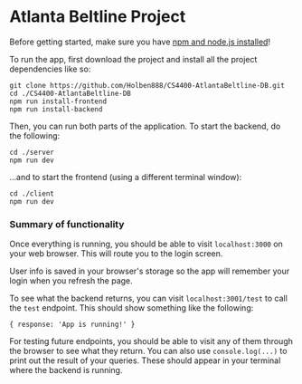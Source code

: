 # Atlanta Beltline Project

Before getting started, make sure you have [npm  and node.js installed](https://www.npmjs.com/get-npm)!

To run the app, first download the project and install all the project dependencies like so:

```
git clone https://github.com/Holben888/CS4400-AtlantaBeltline-DB.git
cd ./CS4400-AtlantaBeltline-DB
npm run install-frontend
npm run install-backend
```

Then, you can run both parts of the application. To start the backend, do the following:

```
cd ./server
npm run dev
```

...and to start the frontend (using a different terminal window):

```
cd ./client
npm run dev
```

### Summary of functionality

Once everything is running, you should be able to visit `localhost:3000` on your web browser. This will route you to the login screen.

User info is saved in your browser's storage so the app will remember your login when you refresh the page.

To see what the backend returns, you can visit `localhost:3001/test` to call the `test` endpoint. This should show something like the following:

```
{ response: 'App is running!' }
```

For testing future endpoints, you should be able to visit any of them through the browser to see what they return. You can also use `console.log(...)` to print out the result of your queries. These should appear in your terminal where the backend is running.
